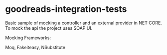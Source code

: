 # goodreads-integration-tests

Basic sample of mocking a controller and an external provider in NET CORE. To mock the api the project uses SOAP UI. 

Mocking Frameworks:

Moq, Fakeiteasy, NSubstitute

